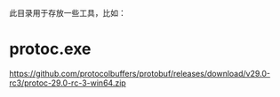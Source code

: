 此目录用于存放一些工具，比如：


# protoc.exe
https://github.com/protocolbuffers/protobuf/releases/download/v29.0-rc3/protoc-29.0-rc-3-win64.zip

